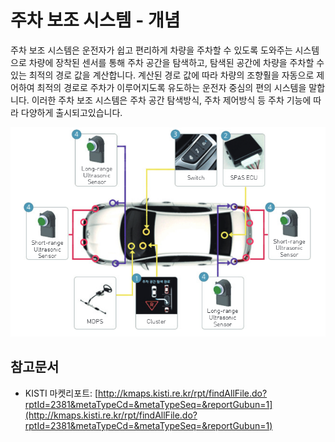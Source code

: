 # 주차 보조 시스템 - 개념

주차 보조 시스템은 운전자가 쉽고 편리하게 차량을 주차할 수 있도록 도와주는 시스템으로 차량에 장착된 센서를 통해 주차 공간을 탐색하고,
탐색된 공간에 차량을 주차할 수 있는 최적의 경로 값을 계산합니다.
계산된 경로 값에 따라 차량의 조향훨을 자동으로 제어하여 최적의 경로로
주차가 이루어지도록 유도하는 운전자 중심의 편의 시스템을 말합니다.
이러한 주차 보조 시스템은 주차 공간 탐색방식, 주차 제어방식 등 주차 기능에 따라 다양하게 출시되고있습니다.


![ ](./images/자동차주차보조_Q1_1_1.PNG)


## 참고문서
- KISTI 마켓리포트: [http://kmaps.kisti.re.kr/rpt/findAllFile.do?rptId=2381&metaTypeCd=&metaTypeSeq=&reportGubun=1](http://kmaps.kisti.re.kr/rpt/findAllFile.do?rptId=2381&metaTypeCd=&metaTypeSeq=&reportGubun=1)
